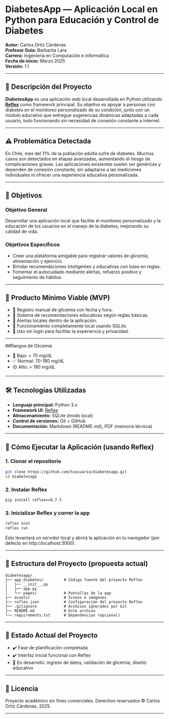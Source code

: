 # DiabetesApp — Aplicación Local en Python para Educación y Control de Diabetes

**Autor:** Carlos Ortiz Cárdenas  
**Profesor Guía:** Barbarita Lara  
**Carrera:** Ingeniería en Computación e Informática  
**Fecha de inicio:** Marzo 2025  
**Versión:** 1.1

---

## 📌 Descripción del Proyecto

**DiabetesApp** es una aplicación web local desarrollada en Python utilizando **[Reflex](https://reflex.dev/)** como framework principal. Su objetivo es apoyar a personas con diabetes en el monitoreo personalizado de su condición, junto con un módulo educativo que entregue sugerencias dinámicas adaptadas a cada usuario, todo funcionando sin necesidad de conexión constante a internet.

---

## ⚠️ Problemática Detectada

En Chile, más del 11% de la población adulta sufre de diabetes. Muchos casos son detectados en etapas avanzadas, aumentando el riesgo de complicaciones graves. Las aplicaciones existentes suelen ser genéricas y dependen de conexión constante, sin adaptarse a las mediciones individuales ni ofrecer una experiencia educativa personalizada.

---

## 🎯 Objetivos

### Objetivo General
Desarrollar una aplicación local que facilite el monitoreo personalizado y la educación de los usuarios en el manejo de la diabetes, mejorando su calidad de vida.

### Objetivos Específicos
- Crear una plataforma amigable para registrar valores de glicemia, alimentación y ejercicio.
- Brindar recomendaciones inteligentes y educativas con base en reglas.
- Fomentar el autocuidado mediante alertas, refuerzo positivo y seguimiento de hábitos.

---

## 🔧 Producto Mínimo Viable (MVP)

- 📝 Registro manual de glicemia con fecha y hora.
- 💬 Sistema de recomendaciones educativas según reglas básicas.
- 🔔 Alertas locales dentro de la aplicación.
- 🧠 Funcionamiento completamente local usando SQLite.
- 👤 Uso sin login para facilitar la experiencia y privacidad.

---

##Rangos de Glicemia

- 🔴 Bajo: < 70 mg/dL
- ✅ Normal: 70-180 mg/dL
- 🟡 Alto: > 180 mg/dL

---

## 🛠️ Tecnologías Utilizadas

- **Lenguaje principal:** Python 3.x
- **Framework UI:** [Reflex](https://reflex.dev/)
- **Almacenamiento:** SQLite (modo local)
- **Control de versiones:** Git + GitHub
- **Documentación:** Markdown (README.md), PDF (memoria técnica)

---

## 🚀 Cómo Ejecutar la Aplicación (usando Reflex)

### 1. Clonar el repositorio

```bash
git clone https://github.com/tuusuario/diabetesapp.git
cd diabetesapp
```

### 2. Instalar Reflex

```bash
pip install reflex==0.7.3
```

### 3. Inicializar Reflex y correr la app

```bash
reflex init
reflex run
```

Esto levantará un servidor local y abrirá la aplicación en tu navegador (por defecto en http://localhost:3000).

---

## 📁 Estructura del Proyecto (propuesta actual)

```
diabetesapp/
├── app_diabetes/         # Código fuente del proyecto Reflex
│   ├── __init__.py
│   ├── app.py
│   └── pages/            # Pantallas de la app
├── assets/               # Íconos e imágenes
├── reflex.json           # Configuración del proyecto Reflex
├── .gitignore            # Archivos ignorados por Git
├── README.md             # Este archivo
└── requirements.txt      # Dependencias (opcional)
```

---

## 🔄 Estado Actual del Proyecto

- ✔️ Fase de planificación completada
- ✔️ Interfaz inicial funcional con Reflex
- 🔧 En desarrollo: ingreso de datos, validación de glicemia, diseño educativo

---

## 📘 Licencia

Proyecto académico sin fines comerciales. Derechos reservados © Carlos Ortiz Cárdenas, 2025.

---
